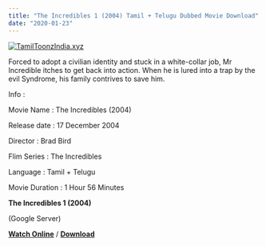 ```yaml
---
title: "The Incredibles 1 (2004) Tamil + Telugu Dubbed Movie Download"
date: "2020-01-23"
---
```


[![TamilToonzIndia.xyz](https://1.bp.blogspot.com/-jbMBvyCMYSQ/XioJCzQM1PI/AAAAAAAAAXo/9XUwLmQ0Y7cLakYA-VBIj1mGP5GTaRCegCLcBGAsYHQ/s320/The{f216006c657ec1a5ed06024de5f69d9b163acc7023fc8ad1765907c25dd17e7b}2BIncredibles{f216006c657ec1a5ed06024de5f69d9b163acc7023fc8ad1765907c25dd17e7b}2B{f216006c657ec1a5ed06024de5f69d9b163acc7023fc8ad1765907c25dd17e7b}2528TamilToonzIndia.xyz{f216006c657ec1a5ed06024de5f69d9b163acc7023fc8ad1765907c25dd17e7b}2529.jpg "Tamil Toonz India ")](https://1.bp.blogspot.com/-jbMBvyCMYSQ/XioJCzQM1PI/AAAAAAAAAXo/9XUwLmQ0Y7cLakYA-VBIj1mGP5GTaRCegCLcBGAsYHQ/s1600/The{f216006c657ec1a5ed06024de5f69d9b163acc7023fc8ad1765907c25dd17e7b}2BIncredibles{f216006c657ec1a5ed06024de5f69d9b163acc7023fc8ad1765907c25dd17e7b}2B{f216006c657ec1a5ed06024de5f69d9b163acc7023fc8ad1765907c25dd17e7b}2528TamilToonzIndia.xyz{f216006c657ec1a5ed06024de5f69d9b163acc7023fc8ad1765907c25dd17e7b}2529.jpg)

Forced to adopt a civilian identity and stuck in a white-collar job, Mr Incredible itches to get back into action. When he is lured into a trap by the evil Syndrome, his family contrives to save him.

  

  

Info : 

  

Movie Name : The Incredibles (2004)

Release date : 17 December 2004

Director : Brad Bird

Flim Series : The Incredibles

Language : Tamil + Telugu

Movie Duration : 1 Hour 56 Minutes

**The Incredibles 1 (2004)**

 (Google Server)

  

**[Watch Online](https://gplinks.in/nJ2z5jHS)** / **[Download](https://gplinks.in/nJ2z5jHS)**
